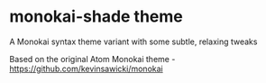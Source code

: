 # monokai-shade theme

A Monokai syntax theme variant with some subtle, relaxing tweaks

Based on the original Atom Monokai theme - https://github.com/kevinsawicki/monokai
